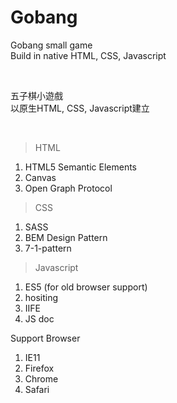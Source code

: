 # Gobang

Gobang small game
<br>
Build in native HTML, CSS, Javascript

&nbsp;

五子棋小遊戲
<br>
以原生HTML, CSS, Javascript建立

&nbsp;

>HTML

1. HTML5 Semantic Elements
2. Canvas
2. Open Graph Protocol

>CSS

1. SASS
2. BEM Design Pattern
3. 7-1-pattern

>Javascript

1. ES5 (for old browser support)
2. hositing
3. IIFE
4. JS doc

Support Browser

1. IE11
2. Firefox
3. Chrome
4. Safari